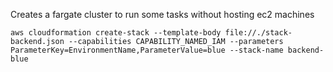 Creates a fargate cluster to run some tasks without hosting ec2 machines

```
aws cloudformation create-stack --template-body file://./stack-backend.json --capabilities CAPABILITY_NAMED_IAM --parameters ParameterKey=EnvironmentName,ParameterValue=blue --stack-name backend-blue
```